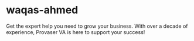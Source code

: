 # waqas-ahmed
Get the expert help you need to grow your business.   With over a decade of experience, Provaser VA is here to support your success! 
